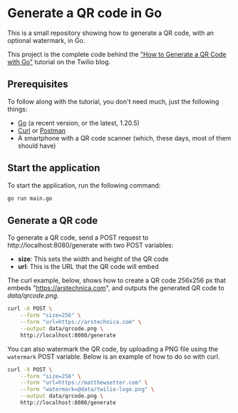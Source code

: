 # Generate a QR code in Go

This is a small repository showing how to generate a QR code, with an optional watermark, in Go.

This project is the complete code behind the ["How to Generate a QR Code with Go"][tutorial-url] tutorial on the Twilio blog.

## Prerequisites

To follow along with the tutorial, you don't need much, just the following things:

- [Go][go-url] (a recent version, or the latest, 1.20.5)
- [Curl][curl-url] or [Postman][postman-url]
- A smartphone with a QR code scanner (which, these days, most of them should have)

## Start the application

To start the application, run the following command:

```bash
go run main.go
```

## Generate a QR code

To generate a QR code, send a POST request to http://localhost:8080/generate with two POST variables:

- **size**: This sets the width and height of the QR code
- **url**: This is the URL that the QR code will embed

The curl example, below, shows how to create a QR code 256x256 px that embeds "https://arstechnica.com", and outputs the generated QR code to _data/qrcode.png_.

```bash
curl -X POST \
    --form "size=256" \
    --form "url=https://arstechnica.com" \
    --output data/qrcode.png \
    http://localhost:8080/generate
```

You can also watermark the QR code, by uploading a PNG file using the `watermark` POST variable.
Below is an example of how to do so with curl.

```bash
curl -X POST \
    --form "size=256" \
    --form "url=https://matthewsetter.com" \
    --form "watermark=@data/twilio-logo.png" \
    --output data/qrcode.png \
    http://localhost:8080/generate
```

[tutorial-url]: https://www.twilio.com/blog/generate-qr-code-with-go
[go-url]: https://go.dev/
[curl-url]: https://curl.se/
[postman-url]: https://www.postman.com/downloads/
